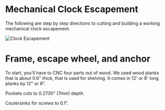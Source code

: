 # Mechanical Clock Escapement

The following are step by step directions to cutting and building a working mechanical clock escapement.

![Clock Escapement](https://github.com/tbensky/ProjectClock/blob/main/Pics/escape.gif)


# Frame, escape wheel, and anchor

To start, you'll have to CNC four parts out of wood.  We used wood planks that is about 0.6" thick, that is used for shelving. It comes in 12' or 8' long planks by 12" or 8".

Pockets cuts to 0.2730" (7mm) depth.

Coutersinks for screws to 0.1".
